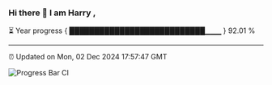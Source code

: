 ### Hi there 👋 I am Harry , 

⏳ Year progress { ███████████████████████████▁▁▁ } 92.01 %

---

⏰ Updated on Mon, 02 Dec 2024 17:57:47 GMT

![Progress Bar CI](https://github.com/duykhang68/duykhang68/workflows/Progress%20Bar%20CI/badge.svg)
